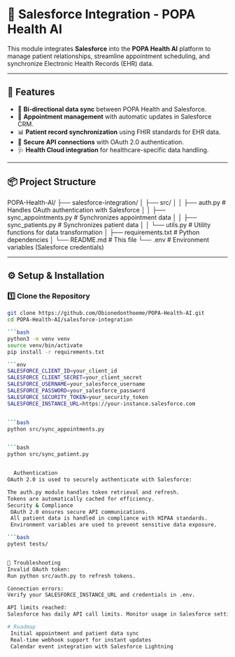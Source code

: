 # 🧩 Salesforce Integration - POPA Health AI

This module integrates **Salesforce** into the **POPA Health AI** platform to manage patient relationships, streamline appointment scheduling, and synchronize Electronic Health Records (EHR) data.

---

## 🚀 Features

- 🔄 **Bi-directional data sync** between POPA Health and Salesforce.
- 📝 **Appointment management** with automatic updates in Salesforce CRM.
- 📊 **Patient record synchronization** using FHIR standards for EHR data.
- 🔐 **Secure API connections** with OAuth 2.0 authentication.
- 🩺 **Health Cloud integration** for healthcare-specific data handling.

---

## 📦 Project Structure

POPA-Health-AI/ ├── salesforce-integration/ │ ├── src/ │ │ ├── auth.py # Handles OAuth authentication with Salesforce │ │ ├── sync_appointments.py # Synchronizes appointment data │ │ ├── sync_patients.py # Synchronizes patient data │ │ └── utils.py # Utility functions for data transformation │ ├── requirements.txt # Python dependencies │ └── README.md # This file └── .env # Environment variables (Salesforce credentials)


---

## ⚙️ Setup & Installation

### 1️⃣ **Clone the Repository**

```bash
git clone https://github.com/Obionedonthoeme/POPA-Health-AI.git
cd POPA-Health-AI/salesforce-integration

```bash
python3 -m venv venv
source venv/bin/activate
pip install -r requirements.txt

```env
SALESFORCE_CLIENT_ID=your_client_id
SALESFORCE_CLIENT_SECRET=your_client_secret
SALESFORCE_USERNAME=your_salesforce_username
SALESFORCE_PASSWORD=your_salesforce_password
SALESFORCE_SECURITY_TOKEN=your_security_token
SALESFORCE_INSTANCE_URL=https://your-instance.salesforce.com


```bash
python src/sync_appointments.py


```bash
python src/sync_patient.py


  Authentication
OAuth 2.0 is used to securely authenticate with Salesforce:

The auth.py module handles token retrieval and refresh.
Tokens are automatically cached for efficiency.
Security & Compliance
 OAuth 2.0 ensures secure API communications.
 All patient data is handled in compliance with HIPAA standards.
 Environment variables are used to prevent sensitive data exposure.

```bash
pytest tests/


📝 Troubleshooting
Invalid OAuth token:
Run python src/auth.py to refresh tokens.

Connection errors:
Verify your SALESFORCE_INSTANCE_URL and credentials in .env.

API limits reached:
Salesforce has daily API call limits. Monitor usage in Salesforce settings.

# Roadmap
 Initial appointment and patient data sync
 Real-time webhook support for instant updates
 Calendar event integration with Salesforce Lightning







